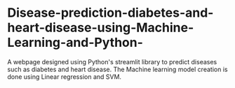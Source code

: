 # Disease-prediction-diabetes-and-heart-disease-using-Machine-Learning-and-Python-
A webpage designed using Python's streamlit library to predict diseases such as diabetes and heart disease. The Machine learning model creation is done using Linear regression and SVM.
